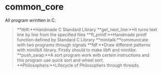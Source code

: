 # common_core

All program wrintten in C.

  >**libft:**Handmade C Standard Library
  >**get_next_line:**It turns text line by line from the specified files 
  >**ft_printf:**Handmade printf function defined by Standard C Library 
  >**minitalk:**communicate with two programs through signals
  >**fdf:**Draw different patterns with minilibX library. Firstly should to make libft and minilibx. 
  >**push_swap:**A sort program work with certein instructions and this program use quick sort and wheel sort.
  >**Philosophers:**Lifecycle of Philosophers through threads.
